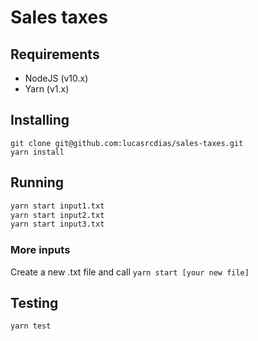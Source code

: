 # Sales taxes

## Requirements

- NodeJS (v10.x)
- Yarn (v1.x)

## Installing

```
git clone git@github.com:lucasrcdias/sales-taxes.git
yarn install
```

## Running

```bash
yarn start input1.txt
yarn start input2.txt
yarn start input3.txt
```

### More inputs

Create a new .txt file and call `yarn start [your new file]`

## Testing

```
yarn test
```

